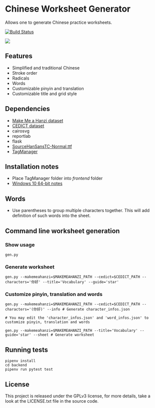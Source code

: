 # Chinese Worksheet Generator
Allows one to generate Chinese practice worksheets.

[![Build Status](https://travis-ci.org/lucivpav/cwg.svg?branch=master)](https://travis-ci.org/lucivpav/cwg)

![](http://i.imgur.com/HH9eKtC.png)

## Features
* Simplified and traditional Chinese
* Stroke order
* Radicals
* Words
* Customizable pinyin and translation
* Customizable title and grid style

## Dependencies
* [Make Me a Hanzi dataset](https://github.com/skishore/makemeahanzi)
* [CEDICT dataset](https://www.mdbg.net/chinese/dictionary?page=cedict)
* cairosvg
* reportlab
* flask
* [SourceHanSansTC-Normal.ttf](https://github.com/be5invis/source-han-sans-ttf/releases)
* [TagManager](https://maxfavilli.com/jquery-tag-manager)

## Installation notes
* Place TagManager folder into *frontend* folder
* [Windows 10 64-bit notes](https://github.com/lucivpav/cwg/wiki/Windows-10-64-bit-installation-notes)

## Words
* Use parentheses to group multiple characters together. This will add definition of such words into the sheet.

## Command line worksheet generation
### Show usage
```
gen.py
```
### Generate worksheet
```
gen.py --makemeahanzi=$MAKEMEAHANZI_PATH --cedict=$CEDICT_PATH --characters='你好' --title='Vocabulary' --guide='star'
```
### Customize pinyin, translation and words
```
gen.py --makemeahanzi=$MAKEMEAHANZI_PATH --cedict=$CEDICT_PATH --characters='(你好)' --info # Generate character_infos.json

# You may edit the 'character_infos.json' and 'word_infos.json' to customize pinyin, translation and words

gen.py --makemeahanzi=$MAKEMEAHANZI_PATH --title='Vocabulary' --guide='star' --sheet # Generate worksheet
```

## Running tests
```
pipenv install
cd backend
pipenv run pytest test
```

## License
This project is released under the GPLv3 license, for more details, take a look at the LICENSE.txt file in the source code.
